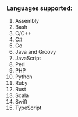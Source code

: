 ### Languages supported:

1. Assembly
1. Bash
1. C/C++
1. C#
1. Go
1. Java and Groovy
1. JavaScript
1. Perl
1. PHP
1. Python
1. Ruby
1. Rust
1. Scala
1. Swift
1. TypeScript
